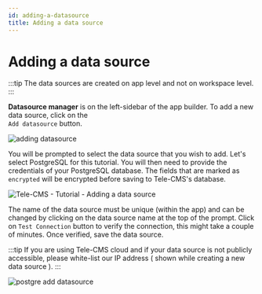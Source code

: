 ```yaml
---
id: adding-a-datasource
title: Adding a data source
---
```


# Adding a data source

:::tip
The data sources are created on app level and not on workspace level.
:::

**Datasource manager** is on the left-sidebar of the app builder. To add a new data source, click on the <br/> `Add datasource` button.

<img className="screenshot-full" src="/img/tutorial/adding-datasource/add-datasource.png" alt="adding datasource" />

You will be prompted to select the data source that you wish to add. Let's select PostgreSQL for this tutorial. You will then need to provide the credentials of your PostgreSQL database. The fields that are marked as `encrypted` will be encrypted before saving to Tele-CMS's database.

<div style={{textAlign: 'center'}}>

![Tele-CMS - Tutorial - Adding a data source](/img/tutorial/adding-datasource/datasources.png)

</div>

The name of the data source must be unique (within the app) and can be changed by clicking on the data source name at the top of the prompt. Click on `Test Connection` button to verify the connection, this might take a couple of minutes. Once verified, save the data source.

:::tip
If you are using Tele-CMS cloud and if your data source is not publicly accessible, please white-list our IP address ( shown while creating a new data source ).
:::

<div style={{textAlign: 'center'}}>

<img className="screenshot-full" src="/img/tutorial/adding-datasource/postgres.png" alt="postgre add datasource" />

</div>
